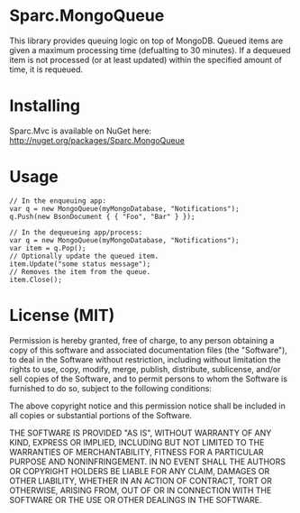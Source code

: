 # Sparc.MongoQueue
This library provides queuing logic on top of MongoDB.  Queued items are given a maximum processing time (defualting to 30 minutes).  If a dequeued item is not processed (or at least updated) within the specified amount of time, it is requeued.

# Installing
Sparc.Mvc is available on NuGet here: http://nuget.org/packages/Sparc.MongoQueue

# Usage


    // In the enqueuing app:
    var q = new MongoQueue(myMongoDatabase, "Notifications");
    q.Push(new BsonDocument { { "Foo", "Bar" } });
    
    // In the dequeueing app/process:
    var q = new MongoQueue(myMongoDatabase, "Notifications");
    var item = q.Pop();
    // Optionally update the queued item.
    item.Update("some status message");
    // Removes the item from the queue.
    item.Close();
    

# License (MIT)
Permission is hereby granted, free of charge, to any person obtaining a copy of this software and associated documentation files (the "Software"), to deal in the Software without restriction, including without limitation the rights to use, copy, modify, merge, publish, distribute, sublicense, and/or sell copies of the Software, and to permit persons to whom the Software is furnished to do so, subject to the following conditions:

The above copyright notice and this permission notice shall be included in all copies or substantial portions of the Software.

THE SOFTWARE IS PROVIDED "AS IS", WITHOUT WARRANTY OF ANY KIND, EXPRESS OR IMPLIED, INCLUDING BUT NOT LIMITED TO THE WARRANTIES OF MERCHANTABILITY, FITNESS FOR A PARTICULAR PURPOSE AND NONINFRINGEMENT. IN NO EVENT SHALL THE AUTHORS OR COPYRIGHT HOLDERS BE LIABLE FOR ANY CLAIM, DAMAGES OR OTHER LIABILITY, WHETHER IN AN ACTION OF CONTRACT, TORT OR OTHERWISE, ARISING FROM, OUT OF OR IN CONNECTION WITH THE SOFTWARE OR THE USE OR OTHER DEALINGS IN THE SOFTWARE.